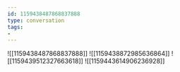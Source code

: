 ```yaml
---
id: 1159438487868837888
type: conversation
tags:
- 
---
```

![[1159438487868837888]]
![[1159438872985636864]]
![[1159439512327663618]]
![[1159443614906236928]]

